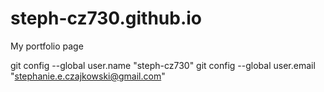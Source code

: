 # steph-cz730.github.io
My portfolio page

git config --global user.name "steph-cz730"
git config --global user.email "stephanie.e.czajkowski@gmail.com"